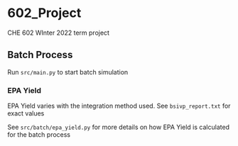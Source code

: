 # 602_Project
CHE  602 WInter 2022 term project
## Batch Process
Run `src/main.py` to start batch simulation
### EPA Yield
EPA Yield varies with the integration method used. See `bsivp_report.txt` for exact values 


See `src/batch/epa_yield.py` for more details on how EPA Yield is calculated for the batch process


